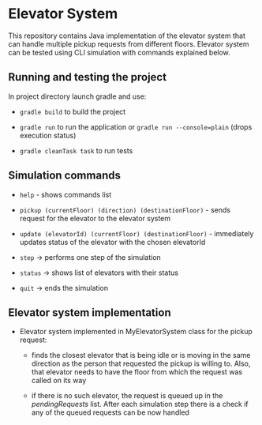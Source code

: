 Elevator System
====================================

This repository contains Java implementation of the elevator system that can handle multiple pickup 
requests from different floors. Elevator system can be tested using CLI simulation with commands
explained below.

Running and testing the project
------------------------------------

In project directory launch gradle and use:

- `gradle build` to build the project
  

- `gradle run` to run the application or `gradle run --console=plain` (drops execution status)
  

- `gradle cleanTask task` to run tests 


Simulation commands
------------------------------------

- `help` - shows commands list
  

- `pickup (currentFloor) (direction) (destinationFloor)` - sends request for the elevator to the elevator system
  

- `update (elevatorId) (currentFloor) (destinationFloor)` - immediately updates status of the elevator with the chosen elevatorId 
  

- `step` -> performs one step of the simulation
              
  
- `status` -> shows list of elevators with their status
           
     
- `quit` -> ends the simulation


Elevator system implementation
------------------------------------

- Elevator system implemented in MyElevatorSystem class for the pickup request:

    - finds the closest elevator that is being idle or is moving in the same direction as the person that requested 
      the pickup is willing to. Also, that elevator needs to have the floor from which the request was called on its way
      
    - if there is no such elevator, the request is queued up in the *pendingRequests* list. After each simulation
    step there is a check if any of the queued requests can be now handled